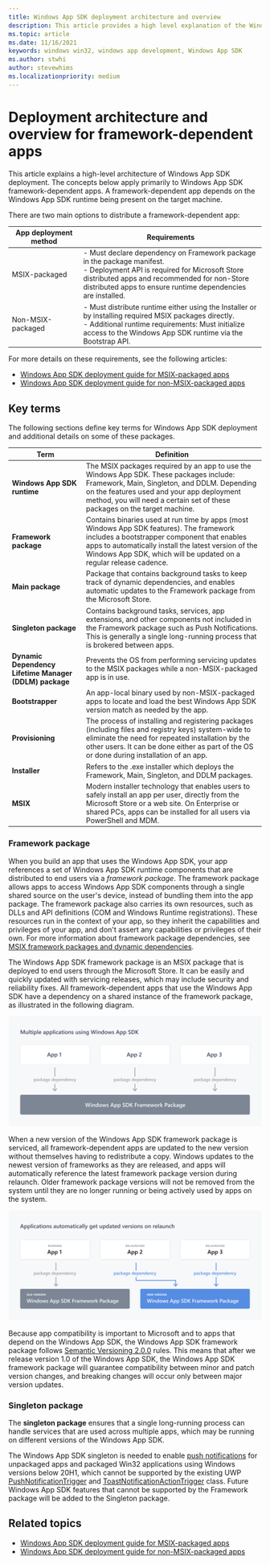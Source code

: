 ```yaml
---
title: Windows App SDK deployment architecture and overview
description: This article provides a high level explanation of the Windows App SDK deployment architecture and scenarios.
ms.topic: article
ms.date: 11/16/2021
keywords: windows win32, windows app development, Windows App SDK 
ms.author: stwhi
author: stevewhims
ms.localizationpriority: medium
---
```


# Deployment architecture and overview for framework-dependent apps

This article explains a high-level architecture of Windows App SDK deployment. The concepts below apply primarily to Windows App SDK framework-dependent apps. A framework-dependent app depends on the Windows App SDK runtime being present on the target machine. 

There are two main options to distribute a framework-dependent app:

| App&nbsp;deployment method  | Requirements |
|------------------------|---------|
| MSIX-packaged | - Must declare dependency on Framework package in the package manifest. <br> - Deployment API is required for Microsoft Store distributed apps and recommended for non-Store distributed apps to ensure runtime dependencies are installed. | 
| Non-MSIX-packaged | - Must distribute runtime either using the Installer or by installing required MSIX packages directly. <br> - Additional runtime requirements: Must initialize access to the Windows App SDK runtime via the Bootstrap API. | 

For more details on these requirements, see the following articles:
- [Windows App SDK deployment guide for MSIX-packaged apps](deploy-packaged-apps.md) 
- [Windows App SDK deployment guide for non-MSIX-packaged apps](deploy-unpackaged-apps.md)

## Key terms

The following sections define key terms for Windows App SDK deployment and additional details on some of these packages.

| Term | Definition |
|------|------------|
| **Windows App SDK runtime** | The MSIX packages required by an app to use the Windows App SDK. These packages include: Framework, Main, Singleton, and DDLM. Depending on the features used and your app deployment method, you will need a certain set of these packages on the target machine. |
| **Framework package** | Contains binaries used at run time by apps (most Windows App SDK features). The framework includes a bootstrapper component that enables apps to automatically install the latest version of the Windows App SDK, which will be updated on a regular release cadence. |
| **Main package** | Package that contains background tasks to keep track of dynamic dependencies, and enables automatic updates to the Framework package from the Microsoft Store. |
| **Singleton package** | Contains background tasks, services, app extensions, and other components not included in the Framework package such as Push Notifications. This is generally a single long-running process that is brokered between apps. |
| **Dynamic Dependency Lifetime Manager (DDLM) package** | Prevents the OS from performing servicing updates to the MSIX packages while a non-MSIX-packaged app is in use. |
| **Bootstrapper** | An app-local binary used by non-MSIX-packaged apps to locate and load the best Windows App SDK version match as needed by the app.  |
| **Provisioning** | The process of installing and registering packages (including files and registry keys) system-wide to eliminate the need for repeated installation by the other users. It can be done either as part of the OS or done during installation of an app. |
| **Installer** | Refers to the .exe installer which deploys the Framework, Main, Singleton, and DDLM packages. |
| **MSIX** | Modern installer technology that enables users to safely install an app per user, directly from the Microsoft Store or a web site. On Enterprise or shared PCs, apps can be installed for all users via PowerShell and MDM. |

### Framework package

When you build an app that uses the Windows App SDK, your app references a set of Windows App SDK runtime components that are distributed to end users via a *framework package*. The framework package allows apps to access Windows App SDK components through a single shared source on the user's device, instead of bundling them into the app package. The framework package also carries its own resources, such as DLLs and API definitions (COM and Windows Runtime registrations). These resources run in the context of your app, so they inherit the capabilities and privileges of your app, and don't assert any capabilities or privileges of their own. For more information about framework package dependencies, see [MSIX framework packages and dynamic dependencies](../desktop/modernize/framework-packages/framework-packages-overview.md).

The Windows App SDK framework package is an MSIX package that is deployed to end users through the Microsoft Store. It can be easily and quickly updated with servicing releases, which may include security and reliability fixes. All framework-dependent apps that use the Windows App SDK have a dependency on a shared instance of the framework package, as illustrated in the following diagram.

[![Diagram of how apps access the Windows App SDK framework package](images/framework.png) ](images/framework.png#lightbox)

When a new version of the Windows App SDK framework package is serviced, all framework-dependent apps are updated to the new version without themselves having to redistribute a copy. Windows updates to the newest version of frameworks as they are released, and apps will automatically reference the latest framework package version during relaunch. Older framework package versions will not be removed from the system until they are no longer running or being actively used by apps on the system.

[![Diagram of how apps get updates to the Windows App SDK framework package](images/framework-update.png) ](images/framework-update.png#lightbox)

Because app compatibility is important to Microsoft and to apps that depend on the Windows App SDK, the Windows App SDK framework package follows [Semantic Versioning 2.0.0](https://semver.org/) rules. This means that after we release version 1.0 of the Windows App SDK, the Windows App SDK framework package will guarantee compatibility between minor and patch version changes, and breaking changes will occur only between major version updates.

### Singleton package

The **singleton package** ensures that a single long-running process can handle services that are used across multiple apps, which may be running on different versions of the Windows App SDK. 

The Windows App SDK singleton is needed to enable [push notifications](notifications/push/index.md) for unpackaged apps and packaged Win32 applications using Windows versions below 20H1, which cannot be supported by the existing UWP [PushNotificationTrigger](/uwp/api/Windows.ApplicationModel.Background.PushNotificationTrigger) and [ToastNotificationActionTrigger](/uwp/api/windows.applicationmodel.background.toastnotificationactiontrigger) class. Future Windows App SDK features that cannot be supported by the Framework package will be added to the Singleton package.

## Related topics

* [Windows App SDK deployment guide for MSIX-packaged apps](deploy-packaged-apps.md)
* [Windows App SDK deployment guide for non-MSIX-packaged apps](deploy-unpackaged-apps.md) 
